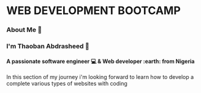 # WEB DEVELOPMENT BOOTCAMP


### About Me :page_with_curl: 
### I'm Thaoban Abdrasheed :boy:
#### A passionate software engineer :computer: & Web developer :earth: from Nigeria</p>
<p>In this section of my journey i'm looking forward to learn how to develop a complete various types of websites with coding</p>
